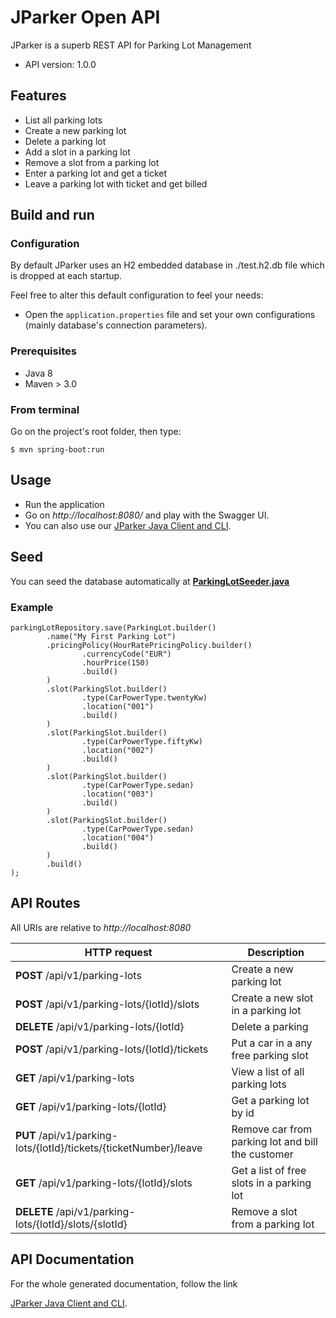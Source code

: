 # JParker Open API

JParker is a superb REST API for Parking Lot Management

- API version: 1.0.0

## Features

- List all parking lots
- Create a new parking lot
- Delete a parking lot
- Add a slot in a parking lot
- Remove a slot from a parking lot
- Enter a parking lot and get a ticket
- Leave a parking lot with ticket and get billed

## Build and run

### Configuration

By default JParker uses an H2 embedded database in ./test.h2.db file which is dropped at each startup.

Feel free to alter this default configuration to feel your needs:  

- Open the `application.properties` file and set your own configurations (mainly database's connection parameters).

### Prerequisites

- Java 8
- Maven > 3.0

### From terminal

Go on the project's root folder, then type:

    $ mvn spring-boot:run

## Usage

- Run the application
- Go on *http://localhost:8080/* and play with the Swagger UI.
- You can also use our [JParker Java Client and CLI](https://github.com/arielouziel/jparker-cli).

## Seed

You can seed the database automatically at [**ParkingLotSeeder.java**](src/main/java/com/aouziel/jparker/database/ParkingLotSeeder.java)

### Example

```
parkingLotRepository.save(ParkingLot.builder()
        .name("My First Parking Lot")
        .pricingPolicy(HourRatePricingPolicy.builder()
                .currencyCode("EUR")
                .hourPrice(150)
                .build()
        )
        .slot(ParkingSlot.builder()
                .type(CarPowerType.twentyKw)
                .location("001")
                .build()
        )
        .slot(ParkingSlot.builder()
                .type(CarPowerType.fiftyKw)
                .location("002")
                .build()
        )
        .slot(ParkingSlot.builder()
                .type(CarPowerType.sedan)
                .location("003")
                .build()
        )
        .slot(ParkingSlot.builder()
                .type(CarPowerType.sedan)
                .location("004")
                .build()
        )
        .build()
);
```

## API Routes

All URIs are relative to *http://localhost:8080*

HTTP request | Description
------------- | -------------
**POST** /api/v1/parking-lots | Create a new parking lot
**POST** /api/v1/parking-lots/{lotId}/slots | Create a new slot in a parking lot
**DELETE** /api/v1/parking-lots/{lotId} | Delete a parking
**POST** /api/v1/parking-lots/{lotId}/tickets | Put a car in a any free parking slot
**GET** /api/v1/parking-lots | View a list of all parking lots
**GET** /api/v1/parking-lots/{lotId} | Get a parking lot by id
**PUT** /api/v1/parking-lots/{lotId}/tickets/{ticketNumber}/leave | Remove car from parking lot and bill the customer
**GET** /api/v1/parking-lots/{lotId}/slots | Get a list of free slots in a parking lot
**DELETE** /api/v1/parking-lots/{lotId}/slots/{slotId} | Remove a slot from a parking lot

## API Documentation

For the whole generated documentation, follow the link

[JParker Java Client and CLI](https://github.com/arielouziel/jparker-cli).
